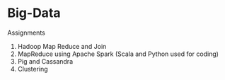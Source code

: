 # Big-Data

Assignments

1. Hadoop Map Reduce and Join
2. MapReduce using Apache Spark (Scala and Python used for coding)
3. Pig and Cassandra
4. Clustering
